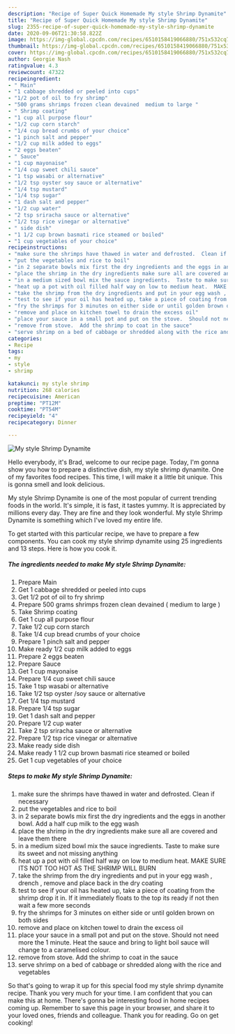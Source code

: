 ```yaml
---
description: "Recipe of Super Quick Homemade My style Shrimp Dynamite"
title: "Recipe of Super Quick Homemade My style Shrimp Dynamite"
slug: 2355-recipe-of-super-quick-homemade-my-style-shrimp-dynamite
date: 2020-09-06T21:30:58.822Z
image: https://img-global.cpcdn.com/recipes/6510158419066880/751x532cq70/my-style-shrimp-dynamite-recipe-main-photo.jpg
thumbnail: https://img-global.cpcdn.com/recipes/6510158419066880/751x532cq70/my-style-shrimp-dynamite-recipe-main-photo.jpg
cover: https://img-global.cpcdn.com/recipes/6510158419066880/751x532cq70/my-style-shrimp-dynamite-recipe-main-photo.jpg
author: Georgie Nash
ratingvalue: 4.3
reviewcount: 47322
recipeingredient:
- " Main"
- "1 cabbage shredded or peeled into cups"
- "1/2 pot of oil to fry shrimp"
- "500 grams shrimps frozen clean devained  medium to large "
- " Shrimp coating"
- "1 cup all purpose flour"
- "1/2 cup corn starch"
- "1/4 cup bread crumbs of your choice"
- "1 pinch salt and pepper"
- "1/2 cup milk added to eggs"
- "2 eggs beaten"
- " Sauce"
- "1 cup mayonaise"
- "1/4 cup sweet chili sauce"
- "1 tsp wasabi or alternative"
- "1/2 tsp oyster soy sauce or alternative"
- "1/4 tsp mustard"
- "1/4 tsp sugar"
- "1 dash salt and pepper"
- "1/2 cup water"
- "2 tsp sriracha sauce or alternative"
- "1/2 tsp rice vinegar or alternative"
- " side dish"
- "1 1/2 cup brown basmati rice steamed or boiled"
- "1 cup vegetables of your choice"
recipeinstructions:
- "make sure the shrimps have thawed in water and defrosted.  Clean if necessary"
- "put the vegetables and rice to boil"
- "in 2 separate bowls mix first the dry ingredients and the eggs in another bowl.  Add a half cup milk to the egg wash"
- "place the shrimp in the dry ingredients make sure all are covered and leave them there"
- "in a medium sized bowl mix the sauce ingredients.  Taste to make sure its sweet and not missing anything"
- "heat up a pot with oil filled half way on low to medium heat.  MAKE SURE ITS NOT TOO HOT AS THE SHRIMP WILL BURN"
- "take the shrimp from the dry ingredients and put in your egg wash , drench , remove and place back in the dry coating"
- "test to see if your oil has heated up, take a piece of coating from the shrimp drop it in.  If it immediately floats to the top its ready if not then wait a few more seconds"
- "fry the shrimps for 3 minutes on either side or until golden brown on both sides"
- "remove and place on kitchen towel to drain the excess oil"
- "place your sauce in a small pot and put on the stove.  Should not need more the  1 minute.  Heat the sauce and bring to light boil sauce will change to a caramelised colour."
- "remove from stove.  Add the shrimp to coat in the sauce"
- "serve shrimp on a bed of cabbage or shredded along with the rice and vegetables"
categories:
- Recipe
tags:
- my
- style
- shrimp

katakunci: my style shrimp 
nutrition: 268 calories
recipecuisine: American
preptime: "PT12M"
cooktime: "PT54M"
recipeyield: "4"
recipecategory: Dinner

---
```



![My style Shrimp Dynamite](https://img-global.cpcdn.com/recipes/6510158419066880/751x532cq70/my-style-shrimp-dynamite-recipe-main-photo.jpg)

Hello everybody, it's Brad, welcome to our recipe page. Today, I'm gonna show you how to prepare a distinctive dish, my style shrimp dynamite. One of my favorites food recipes. This time, I will make it a little bit unique. This is gonna smell and look delicious.



My style Shrimp Dynamite is one of the most popular of current trending foods in the world. It's simple, it is fast, it tastes yummy. It is appreciated by millions every day. They are fine and they look wonderful. My style Shrimp Dynamite is something which I've loved my entire life.


To get started with this particular recipe, we have to prepare a few components. You can cook my style shrimp dynamite using 25 ingredients and 13 steps. Here is how you cook it.

<!--inarticleads1-->

##### The ingredients needed to make My style Shrimp Dynamite:

1. Prepare  Main
1. Get 1 cabbage shredded or peeled into cups
1. Get 1/2 pot of oil to fry shrimp
1. Prepare 500 grams shrimps frozen clean devained ( medium to large )
1. Take  Shrimp coating
1. Get 1 cup all purpose flour
1. Take 1/2 cup corn starch
1. Take 1/4 cup bread crumbs of your choice
1. Prepare 1 pinch salt and pepper
1. Make ready 1/2 cup milk added to eggs
1. Prepare 2 eggs beaten
1. Prepare  Sauce
1. Get 1 cup mayonaise
1. Prepare 1/4 cup sweet chili sauce
1. Take 1 tsp wasabi or alternative
1. Take 1/2 tsp oyster /soy sauce or alternative
1. Get 1/4 tsp mustard
1. Prepare 1/4 tsp sugar
1. Get 1 dash salt and pepper
1. Prepare 1/2 cup water
1. Take 2 tsp sriracha sauce or alternative
1. Prepare 1/2 tsp rice vinegar or alternative
1. Make ready  side dish
1. Make ready 1 1/2 cup brown basmati rice steamed or boiled
1. Get 1 cup vegetables of your choice




<!--inarticleads2-->

##### Steps to make My style Shrimp Dynamite:

1. make sure the shrimps have thawed in water and defrosted.  Clean if necessary
1. put the vegetables and rice to boil
1. in 2 separate bowls mix first the dry ingredients and the eggs in another bowl.  Add a half cup milk to the egg wash
1. place the shrimp in the dry ingredients make sure all are covered and leave them there
1. in a medium sized bowl mix the sauce ingredients.  Taste to make sure its sweet and not missing anything
1. heat up a pot with oil filled half way on low to medium heat.  MAKE SURE ITS NOT TOO HOT AS THE SHRIMP WILL BURN
1. take the shrimp from the dry ingredients and put in your egg wash , drench , remove and place back in the dry coating
1. test to see if your oil has heated up, take a piece of coating from the shrimp drop it in.  If it immediately floats to the top its ready if not then wait a few more seconds
1. fry the shrimps for 3 minutes on either side or until golden brown on both sides
1. remove and place on kitchen towel to drain the excess oil
1. place your sauce in a small pot and put on the stove.  Should not need more the  1 minute.  Heat the sauce and bring to light boil sauce will change to a caramelised colour.
1. remove from stove.  Add the shrimp to coat in the sauce
1. serve shrimp on a bed of cabbage or shredded along with the rice and vegetables




So that's going to wrap it up for this special food my style shrimp dynamite recipe. Thank you very much for your time. I am confident that you can make this at home. There's gonna be interesting food in home recipes coming up. Remember to save this page in your browser, and share it to your loved ones, friends and colleague. Thank you for reading. Go on get cooking!
